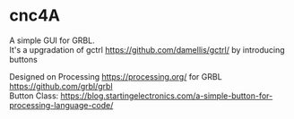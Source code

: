 # cnc4A

A simple GUI for GRBL. <br />
It's a upgradation of gctrl <https://github.com/damellis/gctrl/> by introducing buttons

Designed on Processing https://processing.org/ for GRBL <https://github.com/grbl/grbl> <br />
Button Class: https://blog.startingelectronics.com/a-simple-button-for-processing-language-code/

